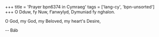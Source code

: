 +++
title = 'Prayer bpn6374 in Cymraeg'
tags = ['lang-cy', 'bpn-unsorted']
+++
O Dduw, fy Nuw, f’anwylyd, Dymuniad fy nghalon.

O God, my God, my Beloved, my heart's Desire,

-- Báb

